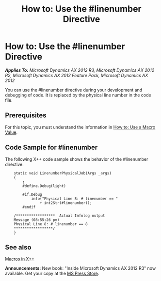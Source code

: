 ﻿---
title: 'How to: Use the #linenumber Directive'
TOCTitle: 'How to: Use the #linenumber Directive'
ms:assetid: c9010215-09a2-4ba1-aeea-f336cd9d00ce
ms:mtpsurl: https://msdn.microsoft.com/en-us/library/Cc197120(v=AX.60)
ms:contentKeyID: 35251205
ms.date: 05/18/2015
mtps_version: v=AX.60
---

# How to: Use the \#linenumber Directive 


_**Applies To:** Microsoft Dynamics AX 2012 R3, Microsoft Dynamics AX 2012 R2, Microsoft Dynamics AX 2012 Feature Pack, Microsoft Dynamics AX 2012_

You can use the \#linenumber directive during your development and debugging of code. It is replaced by the physical line number in the code file.

## Prerequisites

For this topic, you must understand the information in [How to: Use a Macro Value](how-to-use-a-macro-value.md).

## Code Sample for \#linenumber

The following X++ code sample shows the behavior of the \#linenumber directive.
```X++  
    static void LinenumberPhysicalJob(Args _args)
    {
        ;
        #define.Debug(light)
    
        #if.Debug
            info("Physical Line 8: # linenumber == "
                + int2Str(#linenumber));
        #endif
    
    /******************  Actual Infolog output
    Message (08:55:26 pm)
    Physical Line 8: # linenumber == 8
    ******************/
    }
```
## See also

[Macros in X++](macros-in-x.md)

  
**Announcements:** New book: "Inside Microsoft Dynamics AX 2012 R3" now available. Get your copy at the [MS Press Store](https://www.microsoftpressstore.com/store/inside-microsoft-dynamics-ax-2012-r3-9780735685109).

